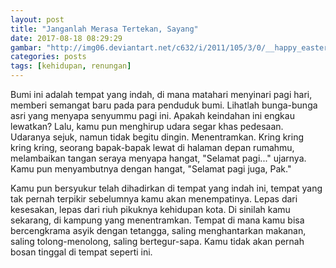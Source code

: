 ```yaml
---
layout: post
title: "Janganlah Merasa Tertekan, Sayang"
date: 2017-08-18 08:29:29
gambar: "http://img06.deviantart.net/c632/i/2011/105/3/0/__happy_easter___by_ih8m0r0nz-d3e22eu.png"
categories: posts
tags: [kehidupan, renungan]
---
```


Bumi ini adalah tempat yang indah, di mana matahari menyinari pagi hari, memberi semangat baru pada para penduduk bumi. Lihatlah bunga-bunga asri yang menyapa senyummu pagi ini. Apakah keindahan ini engkau lewatkan? Lalu, kamu pun menghirup udara segar khas pedesaan. Udaranya sejuk, namun tidak begitu dingin. Menentramkan. Kring kring kring kring, seorang bapak-bapak lewat di halaman depan rumahmu, melambaikan tangan seraya menyapa hangat, "Selamat pagi..." ujarnya. Kamu pun menyambutnya dengan hangat, "Selamat pagi juga, Pak."

Kamu pun bersyukur telah dihadirkan di tempat yang indah ini, tempat yang tak pernah terpikir sebelumnya kamu akan menempatinya. Lepas dari kesesakan, lepas dari riuh pikuknya kehidupan kota. Di sinilah kamu sekarang, di kampung yang menentramkan. Tempat di mana kamu bisa bercengkrama asyik dengan tetangga, saling menghantarkan makanan, saling tolong-menolong, saling bertegur-sapa. Kamu tidak akan pernah bosan tinggal di tempat seperti ini.